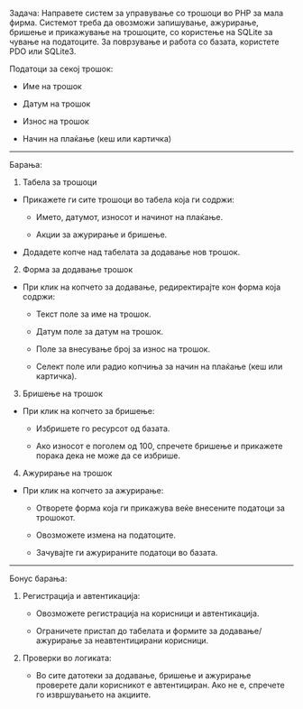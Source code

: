 Задача: Направете систем за управување со трошоци во PHP за мала фирма. Системот треба да овозможи запишување, ажурирање, бришење и прикажување на трошоците, со користење на SQLite за чување на податоците. За поврзување и работа со базата, користете PDO или SQLite3.

Податоци за секој трошок:

- Име на трошок  

- Датум на трошок  

- Износ на трошок  

- Начин на плаќање (кеш или картичка)  

---

Барања:

1. Табела за трошоци

- Прикажете ги сите трошоци во табела која ги содржи:

  - Името, датумот, износот и начинот на плаќање.

  - Акции за ажурирање и бришење.

- Додадете копче над табелата за додавање нов трошок.



2. Форма за додавање трошок

- При клик на копчето за додавање, редиректирајте кон форма која содржи:

  - Текст поле за име на трошок.  

  - Датум поле за датум на трошок.  

  - Поле за внесување број за износ на трошок.  

  - Селект поле или радио копчиња за начин на плаќање (кеш или картичка).  



3. Бришење на трошок

- При клик на копчето за бришење:

  - Избришете го ресурсот од базата.

  - Ако износот е поголем од 100, спречете бришење и прикажете порака дека не може да се избрише.

4. Ажурирање на трошок

- При клик на копчето за ажурирање:

  - Отворете форма која ги прикажува веќе внесените податоци за трошокот.

  - Овозможете измена на податоците.

  - Зачувајте ги ажурираните податоци во базата.

---

Бонус барања:

1. Регистрација и автентикација:

   - Овозможете регистрација на корисници и автентикација.

   - Ограничете пристап до табелата и формите за додавање/ажурирање за неавтентицирани корисници.

2. Проверки во логиката:

   - Во сите датотеки за додавање, бришење и ажурирање проверете дали корисникот е автентициран. Ако не е, спречете го извршувањето на акциите.